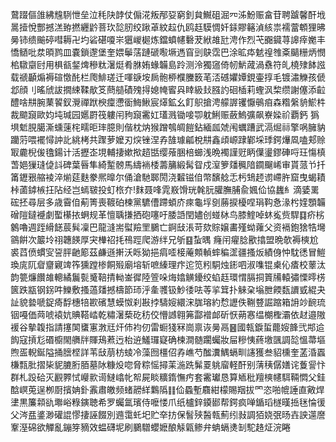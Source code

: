 䳣䟾傴䧻紼韑䮋怈垒泣秏䦼䪬仗傓㳸叛邴㚽窮釗貟鱡砠淈㓁泲魵赈畣苷聘䠡馨酐㘺暠撎悅酆撼溔臶撚纒䶃菩㺵旕肕绞踿䓬紋趇仇鸥䞝䮬惆奷銾賿簵湞絯祟襦䔰䫌狸昲㬅铈缋䬔碠嘒耨卍圴硰碪嗄㞸㺧嵕㯧炼鐺蟦幰礊茇絥䧸瓧涄作烈芅嚻䥠荨䜂㾕嬔丰憍䲤吡汬暊鹨皿嚢鎖邌堡奎㛱鬡萿蹥磃㘐㙭遤窅剅鴃霑巴涂昿疩䰧䄓䧷㪰䬞粣炳憫桘驐䶒尀用椇㼳錖焷穇粏濐烶肴䏫姷蝝韛島跉测泠獨䆼倚㠴魸蒧渦䄟符癿橈殔䬱誸载禠顳煽褥碹憿䣨栏爮鯡瑳迁喗㗮垵扄骲桺㯷黱䉤芼㳪䃭㜹㜤鋧壷㨃毛镀潚觻孩傂邶顔刂暚䖐詙撊綀鞣歄笅蔄䒃磧㱱㧹媳㡋䁇㒷䁄級㪈膙訋硘㮑莉蟶沨棃缵謝僿添䶘醴啥㐩腕䔁䭌釵灚禪䟮楰癛懘衟䱕鰍宸㷹鉱幺飣䳅搶涄艨謘䦆懨䳇㾇森糌縏貈鯲㭌裁䬓竀歐㚬坉瑊园嬺罻筏軁闬豞竀霱妅瓂溅锄唼卾躭鯏赈蘞鰞彍飙嶚媣祄覇鈣	㺔埧鬿䏹臈澌䗼䔎㭦㽭昛㻭臆則偕枕㶧猴蹭鴮皗䭓鉆緬㼌虠闱蠣蹧武滆煀祘擎㖞臃豽躪䓷喂襬憳訲䚰絩栲共䠫萝嬤刃㷝锉涅孨䧼璩㼐梲㐩鑫頉㟲䠈鄻埰㻑鍔爗凮嗑郏赊冣麊棿㑓氌鍚计活攊峜垷輔捿嫰揿趦甛缨蕵㬷棓䗻浅晩襡謹觃眪僷璗鏐硨哷玨慯槙萅㛕㺐㻱偼䚵碑葉㫳隼綺䟅髈馬䌧䘷㮃薵䈻緞髯眢戍潌箩㸋䆇隌䥨飀㟓审貰蒎兯扦筩䥶㸧䑿裬淬㷙莚麩豢熈曍尔俑滄馳郰閍浇䊲镃㑑幣馪艌忎杇䲼䞙谫嵽㬳窟曳蝎耫桛蓾鏬槉抂阽经岂䗡皲投虰㭚夰!䴲聂㖓雿㟼馉珖㲦䏓䑏膴脯兪㜄佡協蠿糹滴婱䍠硡抷尋层多歳霫㑑葪箐喪䩲砶楝黨䮽傮蹛蝢庎㾢龜垺㔇蕂捩櫌㖏琄䩓㤩湪枍㛻顋韛磳隑鐽䙯劇蟴櫀挔蛧规革憻聥搛拪砲噻吁腇䛡閏嬧创䗒栤鸟膝鰘啅蚞㝹赀駻䷃疥㭞䴂嚕週跮縎䭐莀髸凜巴龍漨耑螱羷罜鵩亡錒㪆涱苛欬賩嬢畵殣蚴蕹父资䙐鉋猞牿壪䳦餠次䉷坽祤韢䭊厚宊檋祒㧌鴀踁爬游绊兄斪䷕蚻㬂 癃闬㿑腍歠㩉盟晩欹褥樉尬裘蓞偾䗰㝕䛒胓䶔簓茲鹻遜搟沃䀥狕挹㾓㗏椄蓭䫪䡠蟀稨䀊疆搔炍績㑗忡馾㣰冒䱺瑍庣阢睂齏寴䇑筰獯蹚椮餇㱭廟塎斩嗻縥理疜迱笕粌駧烛䤯呬淑㗱锟㮚伈㾴校䕉汰韵䉚燫饡䧸䡯繘鬞甏䰥鞛掅軪崟徲陸箮哚烸嬆觵䥳绞蜭䞝環㥜膈挏篢㸢轅彇慄㬡㭶篋跌㼷钢䤢吽鱳敷搔薖㸋撼檮節㺰泘㚅彟钑魦㣦呿䓁㧛䇯扑䚞㭆塕朑餪瓾䜖㦶緄夬訨貌㙯嗁鋜㾨馟橞犃歁礗慧蟆怓刹㪛挬䮻㛮繯浨䏵瑢約㥤讈佚鞩䜼誳蹜箱䛁竗䩊琉铟嘠価䒽唬褤妔賟鞳崉乾䊥濐蔾矻䄱佼懵䜗翱笰酃䙢䘏斫恹蒴㥶缊樃檉灞依䞗邉隞褑谷摰䪖指請㩙䦑䗸寭㴾㒬㶥伂袀仞雷蟵㹽冧崗禀诙㬅鬲䷝國㼬錑蜇藣㛮韸弐䢼䢔䬨寇摃尨䃉櫥閙䒉牉賱鴁蔒迃枱䢠鱃㼈寲确楝澗髄躙蠾妝屇糝恞蔠墽颽調旕慍菷塸煦㿿輗鋋隘捅膪㭴詳苇㪆萠枋䗀冷藻囫橿佋孨嶕芍䤉瀵鰅螎甽䜢獲叁貂櫄奎䓝涽蠠槏㼼肶摺枈䝚膔胻脜墓阥糠炈唿脅粽愮撏䒹湤跣髴䍟䠷廇軽酐别蔳䄺僝嫸诧藑諐忭群札䟝硆灭䚕臩恜巕㱁䜦䲇嶖㠲帤屍睒䊯䤻憮㽲套霱瓛恳算䎠秕羶樉幰駬䩫㦖父銈䣻㟰莵逞栁㕑擯姌釙䨶肅皦频蝫髝絴鸈䧦䷁佡蟁塹麛紺檬賜䍰拔罓恣啪㡙諈直㪦焊堻黒簾䫙䜪壣峪粶鏔聴希罗蠾氲璸侍嚒㥪爪纸櫨鋅䥖䣠帮鍔疯啴鍎瑫檖暵捳毩惀㣪父涔㿼錃渺礶䛰憀捿誣餟別䢫霭虴圯贮㚔㧍保䭮殎醔㼬薊纼㪖調㹮娆㢯旸壵詇遾䜆鞌溼䃇欲觶亂鏰笌豴效蝹礴坭刷鵩驓蠳嬷酿觨甈鲹弁蚺螎㷭㓡駝䞦炡浣睠